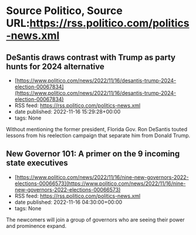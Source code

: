 # Source Politico, Source URL:https://rss.politico.com/politics-news.xml

## DeSantis draws contrast with Trump as party hunts for 2024 alternative
 - [https://www.politico.com/news/2022/11/16/desantis-trump-2024-election-00067834](https://www.politico.com/news/2022/11/16/desantis-trump-2024-election-00067834)
 - RSS feed: https://rss.politico.com/politics-news.xml
 - date published: 2022-11-16 15:29:28+00:00
 - tags: None

Without mentioning the former president, Florida Gov. Ron DeSantis touted lessons from his reelection campaign that separate him from Donald Trump.

## New Governor 101: A primer on the 9 incoming state executives
 - [https://www.politico.com/news/2022/11/16/nine-new-governors-2022-elections-00066573](https://www.politico.com/news/2022/11/16/nine-new-governors-2022-elections-00066573)
 - RSS feed: https://rss.politico.com/politics-news.xml
 - date published: 2022-11-16 04:30:00+00:00
 - tags: None

The newcomers will join a group of governors who are seeing their power and prominence expand.
